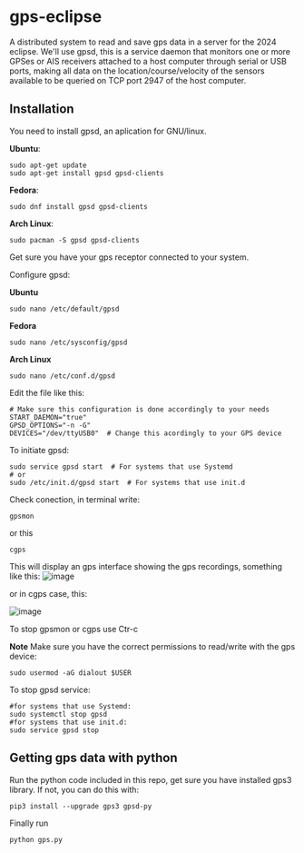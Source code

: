 # gps-eclipse
A distributed system to read and save gps data in a server for the 2024 eclipse.
We'll use gpsd, this is a service daemon that monitors one or more GPSes or AIS receivers attached to a host computer through serial or USB ports, making all data on the location/course/velocity of the sensors available to be queried on TCP port 2947 of the host computer.

## Installation
You need to install gpsd, an aplication for GNU/linux. 

**Ubuntu**:
```
sudo apt-get update
sudo apt-get install gpsd gpsd-clients
```
**Fedora**:
```
sudo dnf install gpsd gpsd-clients
```
**Arch Linux**:
```
sudo pacman -S gpsd gpsd-clients
```
Get sure you have your gps receptor connected to your system.

Configure gpsd:

**Ubuntu**
```
sudo nano /etc/default/gpsd
```

**Fedora**
```
sudo nano /etc/sysconfig/gpsd
```

**Arch Linux**
```
sudo nano /etc/conf.d/gpsd

```


Edit the file like this:
```
# Make sure this configuration is done accordingly to your needs
START_DAEMON="true"
GPSD_OPTIONS="-n -G"
DEVICES="/dev/ttyUSB0"  # Change this acordingly to your GPS device
```
To initiate gpsd:
```
sudo service gpsd start  # For systems that use Systemd
# or
sudo /etc/init.d/gpsd start  # For systems that use init.d
```

Check conection, in terminal write:
```
gpsmon
```
or this
```
cgps
```
This will display an gps interface showing the gps recordings, something like this:
![image](https://github.com/chanomon/gps-eclipse/assets/19211938/89797f05-85ee-467d-8380-d52327799141)

or in cgps case, this:

![image](https://github.com/chanomon/gps-eclipse/assets/19211938/2458db41-780e-4e34-90ab-5b779c793c4c)


To stop gpsmon or cgps use Ctr-c

**Note**
Make sure you have the correct permissions to read/write with the gps device:
```
sudo usermod -aG dialout $USER
```
To stop gpsd service:
```
#for systems that use Systemd:
sudo systemctl stop gpsd
#for systems that use init.d:
sudo service gpsd stop
```
## Getting gps data with python
Run the python code included in this repo, get sure you have installed gps3 library.
If not, you can do this with:
```
pip3 install --upgrade gps3 gpsd-py
```
Finally run 
```
python gps.py
```
